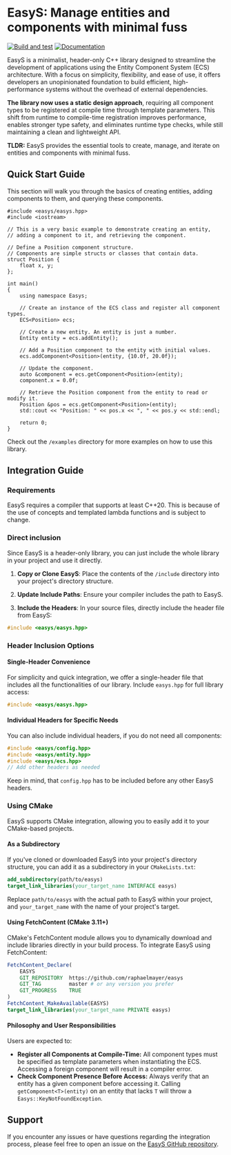 
# EasyS: Manage entities and components with minimal fuss

[![Build and test](https://github.com/raphaelmayer/easys/actions/workflows/cmake-build-and-test.yml/badge.svg)](https://github.com/raphaelmayer/easys/actions/workflows/cmake-build-and-test.yml)
[![Documentation](https://img.shields.io/badge/docs-doxygen-blue?style=flat&logo=github)](https://raphaelmayer.github.io/easys/)

EasyS is a minimalist, header-only C++ library designed to streamline the development of applications using the Entity Component System (ECS) architecture. With a focus on simplicity, flexibility, and ease of use, it offers developers an unopinionated foundation to build efficient, high-performance systems without the overhead of external dependencies.

**The library now uses a static design approach**, requiring all component types to be registered at compile time through template parameters. This shift from runtime to compile-time registration improves performance, enables stronger type safety, and eliminates runtime type checks, while still maintaining a clean and lightweight API.

**TLDR:** EasyS provides the essential tools to create, manage, and iterate on entities and components with minimal fuss.


## Quick Start Guide

This section will walk you through the basics of creating entities, adding components to them, and querying these components.

```
#include <easys/easys.hpp>
#include <iostream>

// This is a very basic example to demonstrate creating an entity,
// adding a component to it, and retrieving the component.

// Define a Position component structure.
// Components are simple structs or classes that contain data.
struct Position {
	float x, y;
};

int main()
{
	using namespace Easys;
  
	// Create an instance of the ECS class and register all component types.
	ECS<Position> ecs;

	// Create a new entity. An entity is just a number.
	Entity entity = ecs.addEntity();

	// Add a Position component to the entity with initial values.
	ecs.addComponent<Position>(entity, {10.0f, 20.0f});

	// Update the component.
	auto &component = ecs.getComponent<Position>(entity);
	component.x = 0.0f;

	// Retrieve the Position component from the entity to read or modify it.
	Position &pos = ecs.getComponent<Position>(entity);
	std::cout << "Position: " << pos.x << ", " << pos.y << std::endl;

	return 0;
}
```

Check out the ```/examples``` directory for more examples on how to use this library.

## Integration Guide

### Requirements

EasyS requires a compiler that supports at least C++20. This is because of the use of concepts and templated lambda functions and is subject to change. 

### Direct inclusion

Since EasyS is a header-only library, you can just include the whole library in your project and use it directly.

1. **Copy or Clone EasyS**: Place the contents of the  `/include` directory into your project's directory structure.

2. **Update Include Paths**: Ensure your compiler includes the path to EasyS. 

3. **Include the Headers**: In your source files, directly include the header file from EasyS: 
```cpp
#include <easys/easys.hpp>
```

### Header Inclusion Options

#### Single-Header Convenience
For simplicity and quick integration, we offer a single-header file that includes all the functionalities of our library.
Include `easys.hpp` for full library access:
```cpp
#include <easys/easys.hpp>
```

#### Individual Headers for Specific Needs

You can also include individual headers, if you do not need all components:
```cpp
#include <easys/config.hpp>
#include <easys/entity.hpp>
#include <easys/ecs.hpp>
// Add other headers as needed
```
Keep in mind, that `config.hpp` has to be included before any other EasyS headers.

### Using CMake

EasyS supports CMake integration, allowing you to easily add it to your CMake-based projects.

#### As a Subdirectory

If you've cloned or downloaded EasyS into your project's directory structure, you can add it as a subdirectory in your `CMakeLists.txt`:

```cmake
add_subdirectory(path/to/easys)
target_link_libraries(your_target_name INTERFACE easys)
```

Replace `path/to/easys` with the actual path to EasyS within your project, and `your_target_name` with the name of your project's target.

#### Using FetchContent (CMake 3.11+)

CMake's FetchContent module allows you to dynamically download and include libraries directly in your build process. To integrate EasyS using FetchContent:

```cmake
FetchContent_Declare(
    EASYS
    GIT_REPOSITORY  https://github.com/raphaelmayer/easys
    GIT_TAG         master # or any version you prefer
    GIT_PROGRESS    TRUE
)
FetchContent_MakeAvailable(EASYS)
target_link_libraries(your_target_name PRIVATE easys)
```

#### Philosophy and User Responsibilities

Users are expected to:

- **Register all Components at Compile-Time:** All component types must be specified as template parameters when instantiating the ECS. Accessing a foreign component will result in a compiler error.
- **Check Component Presence Before Access:** Always verify that an entity has a given component before accessing it. Calling `getComponent<T>(entity)` on an entity that lacks `T` will throw a `Easys::KeyNotFoundException`.

## Support

If you encounter any issues or have questions regarding the integration process, please feel free to open an issue on the [EasyS GitHub repository](https://github.com/raphaelmayer/EasyS/issues).
